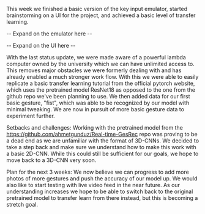 This week we finished a basic version of the key input emulator, started brainstorming on a UI for the project, and achieved a basic level of transfer learning.

-- Expand on the emulator here --

-- Expand on the UI here --

With the last status update, we were made aware of a powerful lambda computer owned by the university which we can have unlimited access to.  This removes major obstacles we were formerly dealing with and has already enabled a much stronger work flow.  With this we were able to easily replicate a basic transfer learning tutorial from the official pytorch website, which uses the pretrained model ResNet18 as opposed to the one from the github repo we've been planning to use. We then added data for our first basic gesture, "fist", which was able to be recognized by our model with minimal tweaking.  We are now in pursuit of more basic gesture data to experiment further.

Setbacks and challenges:
Working with the pretrained model from the https://github.com/ahmetgunduz/Real-time-GesRec repo was proving to be a dead end as we are unfamiliar with the format of 3D-CNNs.  We decided to take a step back and make sure we understand how to make this work with a basic 2D-CNN.  While this could still be sufficient for our goals, we hope to move back to a 3D-CNN very soon.

Plan for the next 3 weeks:
We now believe we can progress to add more photos of more gestures and push the accuracy of our model up.  We would also like to start testing with live video feed in the near future.  As our understanding increases we hope to be able to switch back to the original pretrained model to transfer learn from there instead, but this is becoming a stretch goal.
